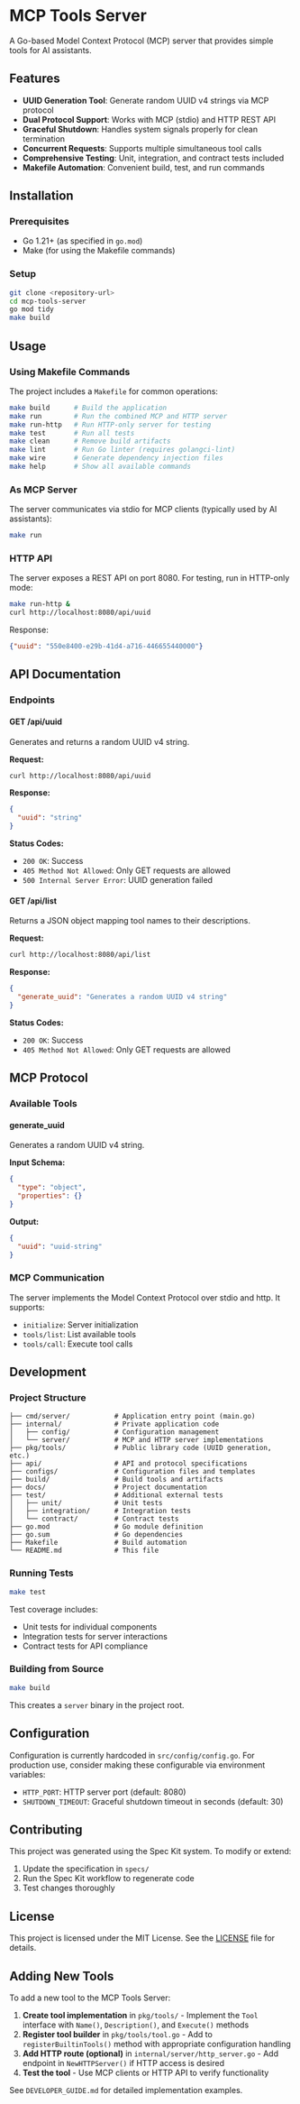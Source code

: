 # MCP Tools Server

A Go-based Model Context Protocol (MCP) server that provides simple tools for AI assistants.

## Features

- **UUID Generation Tool**: Generate random UUID v4 strings via MCP protocol
- **Dual Protocol Support**: Works with MCP (stdio) and HTTP REST API
- **Graceful Shutdown**: Handles system signals properly for clean termination
- **Concurrent Requests**: Supports multiple simultaneous tool calls
- **Comprehensive Testing**: Unit, integration, and contract tests included
- **Makefile Automation**: Convenient build, test, and run commands

## Installation

### Prerequisites

- Go 1.21+ (as specified in `go.mod`)
- Make (for using the Makefile commands)

### Setup

```bash
git clone <repository-url>
cd mcp-tools-server
go mod tidy
make build
```

## Usage

### Using Makefile Commands

The project includes a `Makefile` for common operations:

```bash
make build      # Build the application
make run        # Run the combined MCP and HTTP server
make run-http   # Run HTTP-only server for testing
make test       # Run all tests
make clean      # Remove build artifacts
make lint       # Run Go linter (requires golangci-lint)
make wire       # Generate dependency injection files
make help       # Show all available commands
```

### As MCP Server

The server communicates via stdio for MCP clients (typically used by AI assistants):

```bash
make run
```

### HTTP API

The server exposes a REST API on port 8080. For testing, run in HTTP-only mode:

```bash
make run-http &
curl http://localhost:8080/api/uuid
```

Response:
```json
{"uuid": "550e8400-e29b-41d4-a716-446655440000"}
```

## API Documentation

### Endpoints

#### GET /api/uuid

Generates and returns a random UUID v4 string.

**Request:**
```bash
curl http://localhost:8080/api/uuid
```

**Response:**
```json
{
  "uuid": "string"
}
```

**Status Codes:**
- `200 OK`: Success
- `405 Method Not Allowed`: Only GET requests are allowed
- `500 Internal Server Error`: UUID generation failed

#### GET /api/list

Returns a JSON object mapping tool names to their descriptions.

**Request:**
```bash
curl http://localhost:8080/api/list
```

**Response:**
```json
{
  "generate_uuid": "Generates a random UUID v4 string"
}
```

**Status Codes:**
- `200 OK`: Success
- `405 Method Not Allowed`: Only GET requests are allowed

## MCP Protocol

### Available Tools

#### generate_uuid

Generates a random UUID v4 string.

**Input Schema:**
```json
{
  "type": "object",
  "properties": {}
}
```

**Output:**
```json
{
  "uuid": "uuid-string"
}
```

### MCP Communication

The server implements the Model Context Protocol over stdio and http. It supports:
- `initialize`: Server initialization
- `tools/list`: List available tools
- `tools/call`: Execute tool calls

## Development


### Project Structure

```
├── cmd/server/           # Application entry point (main.go)
├── internal/             # Private application code
│   ├── config/           # Configuration management
│   └── server/           # MCP and HTTP server implementations
├── pkg/tools/            # Public library code (UUID generation, etc.)
├── api/                  # API and protocol specifications
├── configs/              # Configuration files and templates
├── build/                # Build tools and artifacts
├── docs/                 # Project documentation
├── test/                 # Additional external tests
│   ├── unit/             # Unit tests
│   ├── integration/      # Integration tests
│   └── contract/         # Contract tests
├── go.mod                # Go module definition
├── go.sum                # Go dependencies
├── Makefile              # Build automation
└── README.md             # This file
```

### Running Tests

```bash
make test
```

Test coverage includes:
- Unit tests for individual components
- Integration tests for server interactions
- Contract tests for API compliance

### Building from Source

```bash
make build
```

This creates a `server` binary in the project root.

## Configuration

Configuration is currently hardcoded in `src/config/config.go`. For production use, consider making these configurable via environment variables:

- `HTTP_PORT`: HTTP server port (default: 8080)
- `SHUTDOWN_TIMEOUT`: Graceful shutdown timeout in seconds (default: 30)

## Contributing

This project was generated using the Spec Kit system. To modify or extend:

1. Update the specification in `specs/`
2. Run the Spec Kit workflow to regenerate code
3. Test changes thoroughly

## License

This project is licensed under the MIT License. See the [LICENSE](LICENSE) file for details.

## Adding New Tools

To add a new tool to the MCP Tools Server:

1. **Create tool implementation** in `pkg/tools/` - Implement the `Tool` interface with `Name()`, `Description()`, and `Execute()` methods
2. **Register tool builder** in `pkg/tools/tool.go` - Add to `registerBuiltinTools()` method with appropriate configuration handling
3. **Add HTTP route (optional)** in `internal/server/http_server.go` - Add endpoint in `NewHTTPServer()` if HTTP access is desired
4. **Test the tool** - Use MCP clients or HTTP API to verify functionality

See `DEVELOPER_GUIDE.md` for detailed implementation examples.
